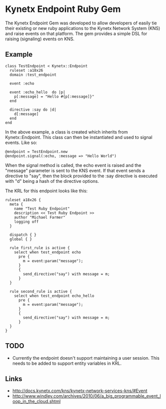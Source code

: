 # Kynetx Endpoint Ruby Gem
The Kynetx Endpoint Gem was developed to allow developers of easily tie their existing or new ruby applications to the Kynetx Network System (KNS) and raise events on that platform.  The gem provides a simple DSL for raising (signaling) events on KNS.

## Example
    class TestEndpoint < Kynetx::Endpoint
      ruleset :a18x26
      domain :test_endpoint
      
      event :echo

      event :echo_hello  do |p|
        p[:message] = "Hello #{p[:message]}"
      end

      directive :say do |d|
        d[:message]
      end
    end

In the above example, a class is created which inherits from Kynetx::Endpoint.  This class can then be instantiated and used to signal events.  Like so:

    @endpoint = TestEndpoint.new
    @endpoint.signal(:echo, :message => "Hello World")

When the signal method is called, the echo event is raised and the "message" parameter is sent to the KNS event.  If that event sends a directive to "say", then the block provided to the :say directive is executed with "d" being a hash of the directive options.

The KRL for this endpoint looks like this:

    ruleset a18x26 {
      meta {
        name "Test Ruby Endpoint"
        description << Test Ruby Endpoint >>
        author "Michael Farmer"
        logging off
      }

      dispatch { }
      global { }

      rule first_rule is active {
        select when test_endpoint echo
          pre {
            m = event:param("message");
          }
          {
            send_directive("say") with message = m;
          }
      }

      rule second_rule is active {
        select when test_endpoint echo_hello
          pre {
            m = event:param("message");
          }
          {
            send_directive("say") with message = m;
          }
      }
    }


## TODO
- Currently the endpoint doesn't support maintaining a user session.  This needs to be added to support entity variables in KRL.


## Links
- http://docs.kynetx.com/kns/kynetx-network-services-kns/#Event
- http://www.windley.com/archives/2010/06/a_big_programmable_event_loop_in_the_cloud.shtml

